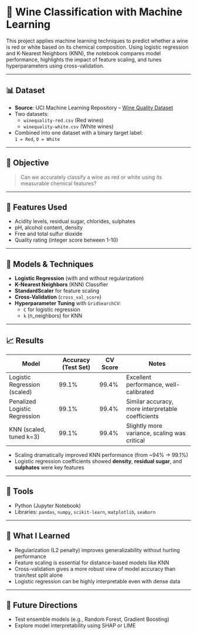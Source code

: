 # 🍷 Wine Classification with Machine Learning

This project applies machine learning techniques to predict whether a wine is red or white based on its chemical composition. Using logistic regression and K-Nearest Neighbors (KNN), the notebook compares model performance, highlights the impact of feature scaling, and tunes hyperparameters using cross-validation.

---

## 📊 Dataset

- **Source**: UCI Machine Learning Repository – [Wine Quality Dataset](https://archive.ics.uci.edu/ml/datasets/wine+quality)
- Two datasets:
  - `winequality-red.csv` (Red wines)
  - `winequality-white.csv` (White wines)
- Combined into one dataset with a binary target label:  
  `1 = Red`, `0 = White`

---

## 🎯 Objective

> Can we accurately classify a wine as red or white using its measurable chemical features?

---

## 🔬 Features Used

- Acidity levels, residual sugar, chlorides, sulphates
- pH, alcohol content, density
- Free and total sulfur dioxide
- Quality rating (integer score between 1-10)

---

## 🧪 Models & Techniques

- **Logistic Regression** (with and without regularization)
- **K-Nearest Neighbors** (KNN) Classifier
- **StandardScaler** for feature scaling
- **Cross-Validation** (`cross_val_score`)
- **Hyperparameter Tuning** with `GridSearchCV`:
  - `C` for logistic regression
  - `k` (n_neighbors) for KNN

---

## 📈 Results

| Model | Accuracy (Test Set) | CV Score | Notes |
|-------|---------------------|----------|-------|
| Logistic Regression (scaled) | 99.1% | 99.4% | Excellent performance, well-calibrated |
| Penalized Logistic Regression | 99.1% | 99.4% | Similar accuracy, more interpretable coefficients |
| KNN (scaled, tuned k=3) | 99.1% | 99.4% | Slightly more variance, scaling was critical |

- Scaling dramatically improved KNN performance (from ~94% → 99.1%)
- Logistic regression coefficients showed **density**, **residual sugar**, and **sulphates** were key features

---

## 🧰 Tools

- Python (Jupyter Notebook)
- Libraries: `pandas`, `numpy`, `scikit-learn`, `matplotlib`, `seaborn`

---

## 🧠 What I Learned

- Regularization (L2 penalty) improves generalizability without hurting performance
- Feature scaling is essential for distance-based models like KNN
- Cross-validation gives a more robust view of model accuracy than train/test split alone
- Logistic regression can be highly interpretable even with dense data

---

## 🚀 Future Directions

- Test ensemble models (e.g., Random Forest, Gradient Boosting)
- Explore model interpretability using SHAP or LIME

